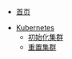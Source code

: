 

* [首页](/)

- [Kubernetes](kubernetes/)
  - [初始化集群](kubernetes/01-cluster-init.md)
  - [重置集群](kubernetes/02-cluster-reset.md)

